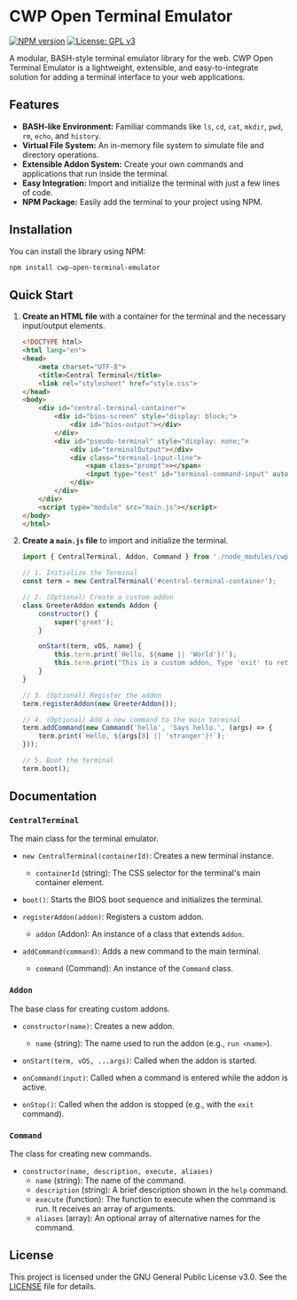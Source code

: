 # CWP Open Terminal Emulator

[![NPM version](https://img.shields.io/npm/v/cwp-open-terminal-emulator.svg)](https://www.npmjs.com/package/cwp-open-terminal-emulator)
[![License: GPL v3](https://img.shields.io/badge/License-GPLv3-blue.svg)](https://www.gnu.org/licenses/gpl-3.0)

A modular, BASH-style terminal emulator library for the web. CWP Open Terminal Emulator is a lightweight, extensible, and easy-to-integrate solution for adding a terminal interface to your web applications.

## Features

-   **BASH-like Environment:** Familiar commands like `ls`, `cd`, `cat`, `mkdir`, `pwd`, `rm`, `echo`, and `history`.
-   **Virtual File System:** An in-memory file system to simulate file and directory operations.
-   **Extensible Addon System:** Create your own commands and applications that run inside the terminal.
-   **Easy Integration:** Import and initialize the terminal with just a few lines of code.
-   **NPM Package:** Easily add the terminal to your project using NPM.

## Installation

You can install the library using NPM:

```bash
npm install cwp-open-terminal-emulator
```

## Quick Start

1.  **Create an HTML file** with a container for the terminal and the necessary input/output elements.

    ```html
    <!DOCTYPE html>
    <html lang="en">
    <head>
        <meta charset="UTF-8">
        <title>Central Terminal</title>
        <link rel="stylesheet" href="style.css">
    </head>
    <body>
        <div id="central-terminal-container">
            <div id="bios-screen" style="display: block;">
                <div id="bios-output"></div>
            </div>
            <div id="pseudo-terminal" style="display: none;">
                <div id="terminalOutput"></div>
                <div class="terminal-input-line">
                    <span class="prompt">></span>
                    <input type="text" id="terminal-command-input" autofocus />
                </div>
            </div>
        </div>
        <script type="module" src="main.js"></script>
    </body>
    </html>
    ```

2.  **Create a `main.js` file** to import and initialize the terminal.

    ```javascript
    import { CentralTerminal, Addon, Command } from './node_modules/cwp-open-terminal-emulator/dist/terminal.js';

    // 1. Initialize the Terminal
    const term = new CentralTerminal('#central-terminal-container');

    // 2. (Optional) Create a custom addon
    class GreeterAddon extends Addon {
        constructor() {
            super('greet');
        }

        onStart(term, vOS, name) {
            this.term.print(`Hello, ${name || 'World'}!`);
            this.term.print("This is a custom addon. Type 'exit' to return to the main terminal.");
        }
    }

    // 3. (Optional) Register the addon
    term.registerAddon(new GreeterAddon());
    
    // 4. (Optional) Add a new command to the main terminal
    term.addCommand(new Command('hello', 'Says hello.', (args) => {
        term.print(`Hello, ${args[0] || 'stranger'}!`);
    }));

    // 5. Boot the terminal
    term.boot();
    ```

## Documentation

### `CentralTerminal`

The main class for the terminal emulator.

-   `new CentralTerminal(containerId)`: Creates a new terminal instance.
    -   `containerId` (string): The CSS selector for the terminal's main container element.

-   `boot()`: Starts the BIOS boot sequence and initializes the terminal.

-   `registerAddon(addon)`: Registers a custom addon.
    -   `addon` (Addon): An instance of a class that extends `Addon`.

-   `addCommand(command)`: Adds a new command to the main terminal.
    -   `command` (Command): An instance of the `Command` class.

### `Addon`

The base class for creating custom addons.

-   `constructor(name)`: Creates a new addon.
    -   `name` (string): The name used to run the addon (e.g., `run <name>`).

-   `onStart(term, vOS, ...args)`: Called when the addon is started.

-   `onCommand(input)`: Called when a command is entered while the addon is active.

-   `onStop()`: Called when the addon is stopped (e.g., with the `exit` command).

### `Command`

The class for creating new commands.

-   `constructor(name, description, execute, aliases)`
    -   `name` (string): The name of the command.
    -   `description` (string): A brief description shown in the `help` command.
    -   `execute` (function): The function to execute when the command is run. It receives an array of arguments.
    -   `aliases` (array): An optional array of alternative names for the command.

## License

This project is licensed under the GNU General Public License v3.0. See the [LICENSE](LICENSE) file for details.
